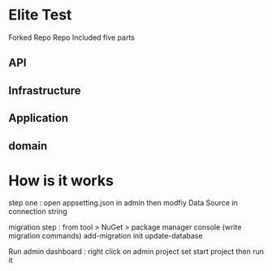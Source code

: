 # Elite Test
Forked Repo
Repo Included five parts

## API
## Infrastructure
## Application 
## domain 

# How is it works
step one : open appsetting.json in admin then modfiy Data Source in connection string

migration step : from tool > NuGet > package manager console (write migration commands) add-migration init update-database

Run admin dashboard : right click on admin project set start project then run it
